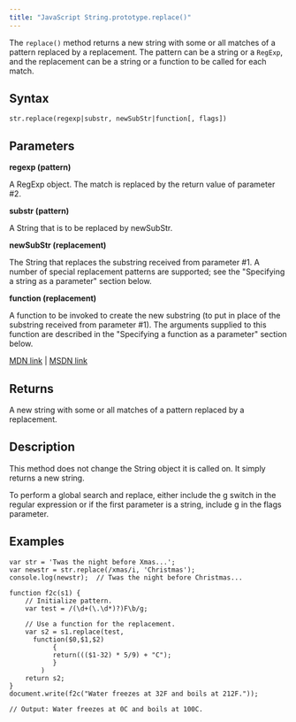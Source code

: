 ```yaml
---
title: "JavaScript String.prototype.replace()"
---
```


The `replace()` method returns a new string with some or all matches of a pattern replaced by a replacement. The pattern can be a string or a `RegExp`, and the replacement can be a string or a function to be called for each match.

## Syntax

    str.replace(regexp|substr, newSubStr|function[, flags])

## Parameters

**regexp (pattern)**

A RegExp object. The match is replaced by the return value of parameter <span class="hashtag">#2</span>.

**substr (pattern)**

A String that is to be replaced by newSubStr.

**newSubStr (replacement)**

The String that replaces the substring received from parameter <span class="hashtag">#1</span>. A number of special replacement patterns are supported; see the "Specifying a string as a parameter" section below.

**function (replacement)**

A function to be invoked to create the new substring (to put in place of the substring received from parameter <span class="hashtag">#1</span>). The arguments supplied to this function are described in the "Specifying a function as a parameter" section below.

[MDN link](https://developer.mozilla.org/en-US/docs/Web/JavaScript/Reference/Global_Objects/String/replace) | [MSDN link](https://msdn.microsoft.com/en-us/LIBRary/t0kbytzc%28v=vs.94%29.aspx)

## Returns

A new string with some or all matches of a pattern replaced by a replacement.

## Description

This method does not change the String object it is called on. It simply returns a new string.

To perform a global search and replace, either include the g switch in the regular expression or if the first parameter is a string, include g in the flags parameter.

## Examples

    var str = 'Twas the night before Xmas...';
    var newstr = str.replace(/xmas/i, 'Christmas');
    console.log(newstr);  // Twas the night before Christmas...

    function f2c(s1) {
        // Initialize pattern.
        var test = /(\d+(\.\d*)?)F\b/g;

        // Use a function for the replacement.
        var s2 = s1.replace(test,
          function($0,$1,$2)
               { 
               return((($1-32) * 5/9) + "C");
               }
            )
        return s2;
    }
    document.write(f2c("Water freezes at 32F and boils at 212F."));

    // Output: Water freezes at 0C and boils at 100C.
